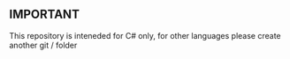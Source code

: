 ## IMPORTANT
This repository is inteneded for C# only, for other languages please create another git / folder
